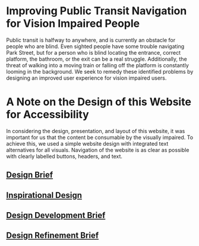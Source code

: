 # Improving Public Transit Navigation for Vision Impaired People

Public transit is halfway to anywhere, and is currently an obstacle for people who are blind. Even sighted people have some trouble navigating Park Street, but for a person who is blind locating the entrance, correct platform, the bathroom, or the exit can be a real struggle. Additionally, the threat of walking into a moving train or falling off the platform is constantly looming in the background. We seek to remedy these identified problems by designing an improved user experience for vision impaired users.

# A Note on the Design of this Website for Accessibility

In considering the design, presentation, and layout of this website, it was important for us that the content be consumable by the visually impaired. To achieve this, we used a simple website design with integrated text alternatives for all visuals. Navigation of the website is as clear as possible with clearly labelled buttons, headers, and text.

## [Design Brief](designbrief.md)

## [Inspirational Design](inspirationaldesign.md)

## [Design Development Brief](designdevelopment.md)

## [Design Refinement Brief](designrefinement.md)
